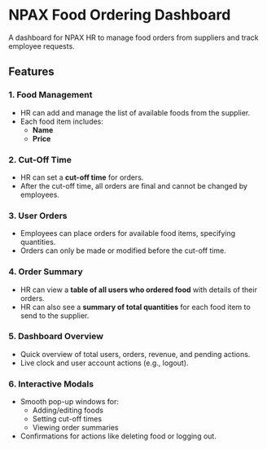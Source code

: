 # NPAX Food Ordering Dashboard

A dashboard for NPAX HR to manage food orders from suppliers and track employee requests.

## Features

### 1. Food Management
- HR can add and manage the list of available foods from the supplier.
- Each food item includes:
  - **Name**
  - **Price**

### 2. Cut-Off Time
- HR can set a **cut-off time** for orders.
- After the cut-off time, all orders are final and cannot be changed by employees.

### 3. User Orders
- Employees can place orders for available food items, specifying quantities.
- Orders can only be made or modified before the cut-off time.

### 4. Order Summary
- HR can view a **table of all users who ordered food** with details of their orders.
- HR can also see a **summary of total quantities** for each food item to send to the supplier.

### 5. Dashboard Overview
- Quick overview of total users, orders, revenue, and pending actions.
- Live clock and user account actions (e.g., logout).

### 6. Interactive Modals
- Smooth pop-up windows for:
  - Adding/editing foods
  - Setting cut-off times
  - Viewing order summaries
- Confirmations for actions like deleting food or logging out.